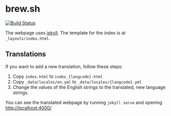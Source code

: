 # brew.sh
[![Build Status](https://travis-ci.org/Homebrew/homebrew.github.io.svg?branch=master)](https://travis-ci.org/Homebrew/homebrew.github.io)

The webpage uses [jekyll](https://github.com/jekyll/jekyll). The template for
the index is at `_layouts/index.html`.

## Translations
If you want to add a new translation, follow these steps:

1. Copy `index.html` to `index_{langcode}.html`
2. Copy `_data/locales/en.yml` to `_data/locales/{langcode}.yml`
3. Change the values of the English strings to the translated, new language strings.

You can see the translated webpage by running `jekyll serve` and opening
<http://localhost:4000/>
